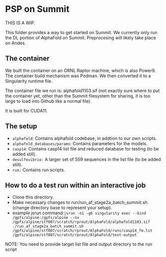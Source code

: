 # PSP on Summit

THIS IS A WIP.

This folder provides a way to get started on Summit. We currently only run the DL portion of AlphaFold on Summit. Preprocesing will likely take place on Andes.

## The container

We built the container on an ORNL Raptor machine, which is also Power9. The container build mechanism was Podman. We then converted it to a Singularity runtime file. 

The container file we run is: alphafold1103.sif (not exactly sure where to put the container yet, other than the Summit filesystem for sharing, it is too large to load into Github like a normal file).

It is built for CUDA11.

## The setup

- `alphafold`: Contains alphafold codebase, in addtion to our own scripts.  
- `alphafold_databases/params`: Contains parameters for the models. 
- `casp14`: Contains casp14 list file and reduced database for testing (to be added still).
- `desulfovibrio:` A larger set of 559 sequences in the list file (to be added still).
- `run:` Contains run scripts. 


## How to do a test run within an interactive job

- Clone this directory.
- Make necessary changes to run/run_af_stage2a_batch_summit.sh (change directory base to represent your setup).
- example jsrun command:`jsrun -n1 -g6 singularity exec --bind /gpfs/alpine:/gpfs/alpine --nv /gpfs/alpine/stf007/scratch/rprout/AlphaFold/alphafold1103.sif ./run_af_stage2a_batch_summit.sh /gpfs/alpine/stf007/scratch/rprout/AlphaFold/runs/casp14_fm.lst /gpfs/alpine/stf007/scratch/rprout/AlphaFold/test-output` 

NOTE: You need to provide target list file and output directory to the run script

